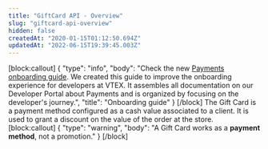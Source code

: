 ```yaml
---
title: "GiftCard API - Overview"
slug: "giftcard-api-overview"
hidden: false
createdAt: "2020-01-15T01:12:50.694Z"
updatedAt: "2022-06-15T19:39:45.003Z"
---
```

[block:callout]
{
  "type": "info",
  "body": "Check the new [Payments onboarding guide](https://developers.vtex.com/vtex-rest-api/docs/payments-overview). We created this guide to improve the onboarding experience for developers at VTEX. It assembles all documentation on our Developer Portal about Payments and is organized by focusing on the developer's journey.",
  "title": "Onboarding guide"
}
[/block]
The Gift Card is a payment method configured as a cash value associated to a client. It is used to grant a discount on the value of the order at the store.
[block:callout]
{
  "type": "warning",
  "body": "A Gift Card works as a **payment method**, not a promotion."
}
[/block]